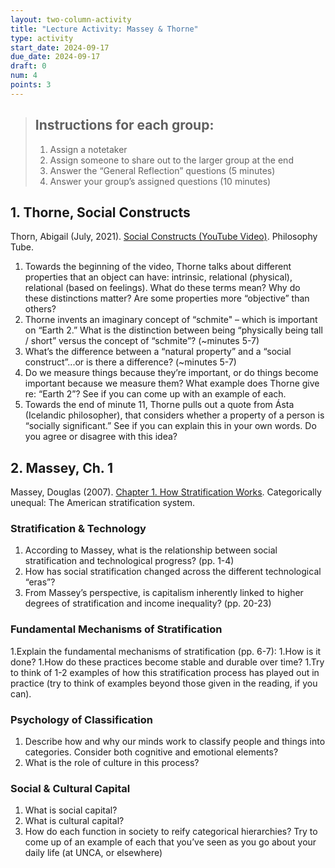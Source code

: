 ```yaml
---
layout: two-column-activity
title: "Lecture Activity: Massey & Thorne"
type: activity
start_date: 2024-09-17
due_date: 2024-09-17
draft: 0
num: 4
points: 3
---
```



> ## Instructions for each group:
> 1. Assign a notetaker
> 1. Assign someone to share out to the larger group at the end
> 1. Answer the “General Reflection” questions (5 minutes)
> 1. Answer your group’s assigned questions (10 minutes)

## 1. Thorne, Social Constructs
Thorn, Abigail (July, 2021). <a href="https://www.youtube.com/watch?v=koud7hgGyQ8" target="_blank">Social Constructs (YouTube Video)</a>. Philosophy Tube.

1. Towards the beginning of the video, Thorne talks about different properties that an object can have: intrinsic, relational (physical), relational (based on feelings). What do these terms mean? Why do these distinctions matter? Are some properties more “objective” than others?
1. Thorne invents an imaginary concept of “schmite" – which is important on “Earth 2.” What is the distinction between being “physically being tall / short” versus the concept of “schmite”? (~minutes 5-7)
1. What’s the difference between a “natural property” and a “social construct”...or is there a difference? (~minutes 5-7)
1. Do we measure things because they’re important, or do things become important because we measure them? What example does Thorne give re: “Earth 2”? See if you can come up with an example of each.
1. Towards the end of minute 11, Thorne pulls out a quote from Ásta (Icelandic philosopher), that considers whether a property of a person is “socially significant.” See if you can explain this in your own words. Do you agree or disagree with this idea?

## 2. Massey, Ch. 1
Massey, Douglas (2007). <a href="https://www.russellsage.org/sites/default/files/Massey_Chap1_2.pdf" target="_blank">Chapter 1. How Stratification Works</a>. Categorically unequal: The American stratification system.

### Stratification & Technology
1. According to Massey, what is the relationship between social stratification and technological progress? (pp. 1-4)
1. How has social stratification changed across the different technological “eras”?
1. From Massey’s perspective, is capitalism inherently linked to higher degrees of stratification and income inequality? (pp. 20-23)

### Fundamental Mechanisms of Stratification
1.Explain the fundamental mechanisms of stratification (pp. 6-7):
1.How is it done? 
1.How do these practices become stable and durable over time?
1.Try to think of 1-2 examples of how this stratification process has played out in practice (try to think of examples beyond those given in the reading, if you can).

### Psychology of Classification
1. Describe how and why our minds work to classify people and things into categories. Consider both cognitive and emotional elements? 
1. What is the role of culture in this process?

### Social & Cultural Capital
1. What is social capital?
1. What is cultural capital?
1. How do each function in society to reify categorical hierarchies?
Try to come up of an example of each that you’ve seen as you go about your daily life (at UNCA, or elsewhere)





